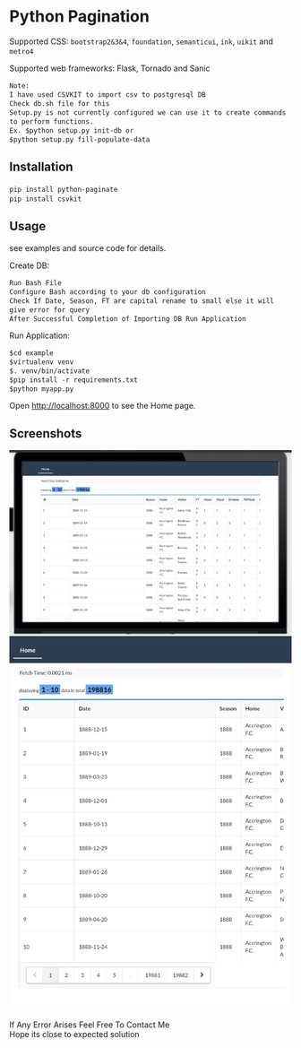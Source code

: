 # Python Pagination


Supported CSS: `bootstrap2&3&4`, `foundation`, `semanticui`, `ink`, `uikit` and `metro4`

Supported web frameworks: Flask, Tornado and Sanic

```
Note:
I have used CSVKIT to import csv to postgresql DB
Check db.sh file for this
Setup.py is not currently configured we can use it to create commands to perform functions. 
Ex. $python setup.py init-db or
$python setup.py fill-populate-data
```

## Installation

`pip install python-paginate` <br />
`pip install csvkit`

## Usage

see examples and source code for details.

Create DB:

    Run Bash File
    Configure Bash according to your db configuration
    Check If Date, Season, FT are capital rename to small else it will give error for query
    After Successful Completion of Importing DB Run Application

Run Application:

    $cd example
    $virtualenv venv
    $. venv/bin/activate
    $pip install -r requirements.txt
    $python myapp.py

Open <http://localhost:8000> to see the Home page.

## Screenshots

![Desktop](/ss/ss.jpg "Desktop")
![Mobile](/ss/ss-mobile.jpg "Mobile")

If Any Error Arises Feel Free To Contact Me <br />
Hope its close to expected solution

